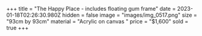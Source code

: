 +++
title = "The Happy Place - includes floating gum frame"
date = 2023-01-18T02:26:30.980Z
hidden = false
image = "images/img_0517.png"
size = "93cm by 93cm"
material = "Acrylic on canvas "
price = "$1,600"
sold = true
+++
